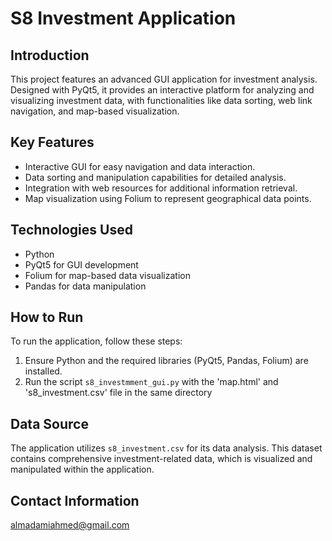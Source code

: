 # S8 Investment Application

## Introduction
This project features an advanced GUI application for investment analysis. Designed with PyQt5, it provides an interactive platform for analyzing and visualizing investment data, with functionalities like data sorting, web link navigation, and map-based visualization.

## Key Features
- Interactive GUI for easy navigation and data interaction.
- Data sorting and manipulation capabilities for detailed analysis.
- Integration with web resources for additional information retrieval.
- Map visualization using Folium to represent geographical data points.

## Technologies Used
- Python
- PyQt5 for GUI development
- Folium for map-based data visualization
- Pandas for data manipulation

## How to Run
To run the application, follow these steps:
1. Ensure Python and the required libraries (PyQt5, Pandas, Folium) are installed.
2. Run the script `s8_investmment_gui.py` with the 'map.html' and 's8_investment.csv' file in the same directory

## Data Source
The application utilizes `s8_investment.csv` for its data analysis. This dataset contains comprehensive investment-related data, which is visualized and manipulated within the application.

## Contact Information
almadamiahmed@gmail.com
